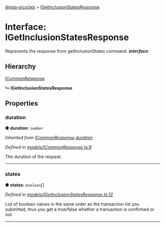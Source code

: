 [@iota-pico/api](../README.md) > [IGetInclusionStatesResponse](../interfaces/igetinclusionstatesresponse.md)



# Interface: IGetInclusionStatesResponse


Represents the response from getInclusionStates command.
*__interface__*: 


## Hierarchy


 [ICommonResponse](icommonresponse.md)

**↳ IGetInclusionStatesResponse**








## Properties
<a id="duration"></a>

###  duration

**●  duration**:  *`number`* 

*Inherited from [ICommonResponse](icommonresponse.md).[duration](icommonresponse.md#duration)*

*Defined in [models/ICommonResponse.ts:9](https://github.com/iotaeco/iota-pico-api/blob/9d1ac6b/src/models/ICommonResponse.ts#L9)*



The duration of the request.




___

<a id="states"></a>

###  states

**●  states**:  *`boolean`[]* 

*Defined in [models/IGetInclusionStatesResponse.ts:12](https://github.com/iotaeco/iota-pico-api/blob/9d1ac6b/src/models/IGetInclusionStatesResponse.ts#L12)*



List of boolean values in the same order as the transaction list you submitted, thus you get a true/false whether a transaction is confirmed or not.




___



